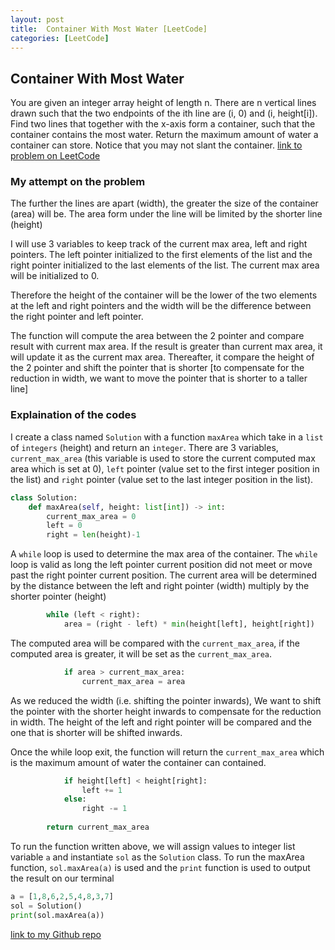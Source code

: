 ```yaml
---
layout: post
title:  Container With Most Water [LeetCode]
categories: [LeetCode]
---
```


## Container With Most Water

You are given an integer array height of length n. There are n vertical lines drawn such that the two endpoints of the ith line are (i, 0) and (i, height[i]).
Find two lines that together with the x-axis form a container, such that the container contains the most water.
Return the maximum amount of water a container can store.
Notice that you may not slant the container.
[link to problem on LeetCode](https://leetcode.com/problems/container-with-most-water/ "LeetCode's Homepage")

### My attempt on the problem

The further the lines are apart (width), the greater the size of the container (area) will be. The area form under the line will be limited by the shorter line (height)

I will use 3 variables to keep track of the current max area, left and right pointers. The left pointer initialized to the first elements of the list and the right pointer initialized to the last elements of the list. The current max area will be initialized to 0.

Therefore the height of the container will be the lower of the two elements at the left and right pointers and the width will be the difference between the right pointer and left pointer.

The function will compute the area between the 2 pointer and compare result with current max area. If the result is greater than current max area, it will update it as the current max area. Thereafter, it compare the height of the 2 pointer and shift the pointer that is shorter [to compensate for the reduction in width, we want to move the pointer that is shorter to a taller line]

### Explaination of the codes

I create a class named `Solution` with a function `maxArea` which take in a `list` of `integers` (height) and return an `integer`. There are 3 variables, `current_max_area` (this variable is used to store the current computed max area which is set at 0), `left` pointer (value set to the first integer position in the list) and `right` pointer (value set to the last integer position in the list). 

```python
class Solution:
    def maxArea(self, height: list[int]) -> int:
        current_max_area = 0
        left = 0
        right = len(height)-1
```

A `while` loop is used to determine the max area of the container. The `while` loop is valid as long the left pointer current position did not meet or move past the right pointer current position. The current area will be determined by the distance between the left and right pointer (width) multiply by the shorter pointer (height) 
```python
        while (left < right):
            area = (right - left) * min(height[left], height[right])

```

The computed area will be compared with the `current_max_area`, if the computed area is greater, it will be set as the `current_max_area`.
```python
            if area > current_max_area:
                current_max_area = area
```

As we reduced the width (i.e. shifting the pointer inwards), We want to shift the pointer with the shorter height inwards to compensate for the reduction in width. The height of the left and right pointer will be compared and the one that is shorter will be shifted inwards.

Once the while loop exit, the function will return the `current_max_area` which is the maximum amount of water the container can contained.  
```python
            if height[left] < height[right]:
                left += 1
            else:
                right -= 1
                
        return current_max_area
```

To run the function written above, we will assign values to integer list variable `a` and instantiate `sol` as the `Solution` class. To run the maxArea function, `sol.maxArea(a)` is used and the `print` function is used to output the result on our terminal
```python
a = [1,8,6,2,5,4,8,3,7]
sol = Solution()
print(sol.maxArea(a))
```
[link to my Github repo](https://github.com/mr-chew/leetcode/blob/main/container-with-most-water.py "My Github's repo")